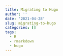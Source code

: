 ```yaml
---
title: Migrating to Hugo
author: ''
date: '2021-04-28'
slug: migrating-to-hugo
categories: []
tags:
  - R
  - rmarkdown
  - hugo
---
```


